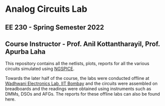# Analog Circuits Lab

## EE 230 - Spring Semester 2022

## Course Instructor - Prof. Anil Kottantharayil, Prof. Apurba Laha

This repository contains all the netlists, plots, reports for all the various circuits simulated using [NGSPICE](http://ngspice.sourceforge.net/).


Towards the later half of the course, the labs were conducted offline at [Wadhwani Electronics Lab, IIT Bombay](https://www.ee.iitb.ac.in/~wel_iitb/) and the circuits were assembled on breadboards and the readings were obtained using instruments such as DMMs, DSOs and AFGs. The reports for these offline labs can also be found here.

